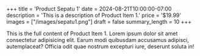 +++
title = 'Product Sepatu 1'
date = 2024-08-21T10:00:00-07:00
description = 'This is a description of Product Item 1.'
price = '$19.99'
images = ["/images/sepatu1.png"]
draft = false
summary_length = 10
+++

This is the full content of Product Item 1. Lorem ipsum dolor sit amet consectetur adipisicing elit. Earum modi quibusdam accusamus adipisci, autemplaceat? Officia odit quae nostrum excepturi iure, deserunt soluta in!
